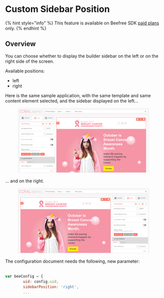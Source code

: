 # Custom Sidebar Position

{% hint style="info" %}
This feature is available on Beefree SDK [paid plans](https://dam.beefree.io/pluginpricing) only.
{% endhint %}

## Overview <a href="#overview" id="overview"></a>

You can choose whether to display the builder sidebar on the left or on the right side of the screen.

Available positions:

* left
* right

Here is the same sample application, with the same template and same content element selected, and the sidebar displayed on the left…

<figure><img src="../.gitbook/assets/BEE-v3-sidebar-position-left.png" alt=""><figcaption></figcaption></figure>

… and on the right.

<figure><img src="../.gitbook/assets/2BEE-v3-sidebar-position-right.png" alt=""><figcaption></figcaption></figure>

The configuration document needs the following, new parameter:

```javascript

var beeConfig = {
        uid: config.uid,
        sidebarPosition: 'right',
        ...  

```
